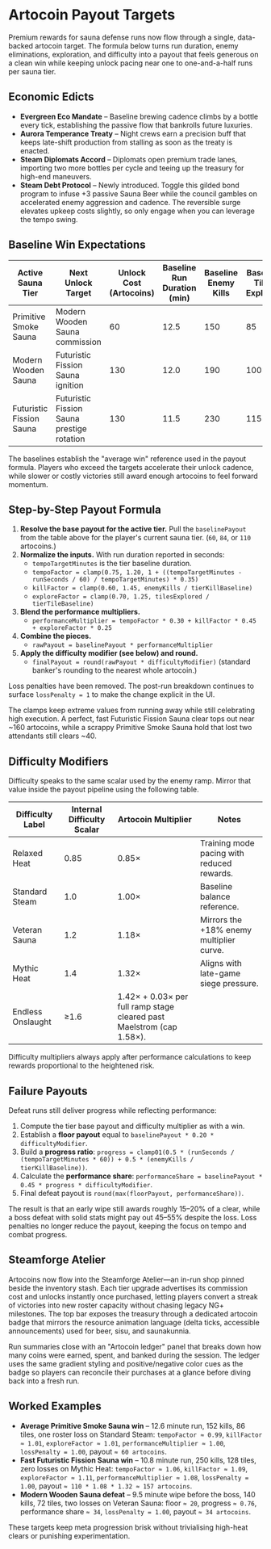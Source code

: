 # Artocoin Payout Targets

Premium rewards for sauna defense runs now flow through a single, data-backed
artocoin target. The formula below turns run duration, enemy eliminations,
exploration, and difficulty into a payout that feels generous on a clean win
while keeping unlock pacing near one to one-and-a-half runs per sauna tier.

## Economic Edicts

- **Evergreen Eco Mandate** – Baseline brewing cadence climbs by a bottle every
  tick, establishing the passive flow that bankrolls future luxuries.
- **Aurora Temperance Treaty** – Night crews earn a precision buff that keeps
  late-shift production from stalling as soon as the treaty is enacted.
- **Steam Diplomats Accord** – Diplomats open premium trade lanes, importing two
  more bottles per cycle and teeing up the treasury for high-end maneuvers.
- **Steam Debt Protocol** – Newly introduced. Toggle this gilded bond program to
  infuse +3 passive Sauna Beer while the council gambles on accelerated enemy
  aggression and cadence. The reversible surge elevates upkeep costs slightly,
  so only engage when you can leverage the tempo swing.

## Baseline Win Expectations

| Active Sauna Tier | Next Unlock Target | Unlock Cost (Artocoins) | Baseline Run Duration (min) | Baseline Enemy Kills | Baseline Tiles Explored | Baseline Roster Losses | Baseline Payout (Artocoins) | Runs to Unlock (Avg) |
| --- | --- | --- | --- | --- | --- | --- | --- | --- |
| Primitive Smoke Sauna | Modern Wooden Sauna commission | 60 | 12.5 | 150 | 85 | 1 | 60 | 1.0 |
| Modern Wooden Sauna | Futuristic Fission Sauna ignition | 130 | 12.0 | 190 | 100 | 1 | 84 | 1.6 |
| Futuristic Fission Sauna | Futuristic Fission Sauna prestige rotation | 130 | 11.5 | 230 | 115 | 1 | 110 | 1.2 |

The baselines establish the "average win" reference used in the payout formula.
Players who exceed the targets accelerate their unlock cadence, while slower or
costly victories still award enough artocoins to feel forward momentum.

## Step-by-Step Payout Formula

1. **Resolve the base payout for the active tier.** Pull the `baselinePayout`
   from the table above for the player's current sauna tier. (`60`, `84`, or
   `110` artocoins.)
2. **Normalize the inputs.** With run duration reported in seconds:
   - `tempoTargetMinutes` is the tier baseline duration.
   - `tempoFactor = clamp(0.75, 1.20, 1 + ((tempoTargetMinutes - runSeconds / 60) / tempoTargetMinutes) * 0.35)`
   - `killFactor = clamp(0.60, 1.45, enemyKills / tierKillBaseline)`
   - `exploreFactor = clamp(0.70, 1.25, tilesExplored / tierTileBaseline)`
3. **Blend the performance multipliers.**
   - `performanceMultiplier = tempoFactor * 0.30 + killFactor * 0.45 + exploreFactor * 0.25`
4. **Combine the pieces.**
   - `rawPayout = baselinePayout * performanceMultiplier`
5. **Apply the difficulty modifier (see below) and round.**
   - `finalPayout = round(rawPayout * difficultyModifier)` (standard banker's rounding to the nearest whole artocoin.)

Loss penalties have been removed. The post-run breakdown continues to surface
`lossPenalty = 1` to make the change explicit in the UI.

The clamps keep extreme values from running away while still celebrating high
execution. A perfect, fast Futuristic Fission Sauna clear tops out near ~160
artocoins, while a scrappy Primitive Smoke Sauna hold that lost two attendants
still clears ~40.

## Difficulty Modifiers

Difficulty speaks to the same scalar used by the enemy ramp. Mirror that value
inside the payout pipeline using the following table.

| Difficulty Label | Internal Difficulty Scalar | Artocoin Multiplier | Notes |
| --- | --- | --- | --- |
| Relaxed Heat | 0.85 | 0.85× | Training mode pacing with reduced rewards. |
| Standard Steam | 1.0 | 1.00× | Baseline balance reference. |
| Veteran Sauna | 1.2 | 1.18× | Mirrors the +18% enemy multiplier curve. |
| Mythic Heat | 1.4 | 1.32× | Aligns with late-game siege pressure. |
| Endless Onslaught | ≥1.6 | 1.42× + 0.03× per full ramp stage cleared past Maelstrom (cap 1.58×). |

Difficulty multipliers always apply after performance calculations to keep
rewards proportional to the heightened risk.

## Failure Payouts

Defeat runs still deliver progress while reflecting performance:

1. Compute the tier base payout and difficulty multiplier as with a win.
2. Establish a **floor payout** equal to `baselinePayout * 0.20 * difficultyModifier`.
3. Build a **progress ratio**: `progress = clamp01(0.5 * (runSeconds / (tempoTargetMinutes * 60)) + 0.5 * (enemyKills / tierKillBaseline))`.
4. Calculate the **performance share**: `performanceShare = baselinePayout * 0.45 * progress * difficultyModifier`.
5. Final defeat payout is `round(max(floorPayout, performanceShare))`.

The result is that an early wipe still awards roughly 15–20% of a clear, while a
boss defeat with solid stats might pay out 45–55% despite the loss. Loss
penalties no longer reduce the payout, keeping the focus on tempo and combat
progress.

## Steamforge Atelier

Artocoins now flow into the Steamforge Atelier—an in-run shop pinned beside the
inventory stash. Each tier upgrade advertises its commission cost and unlocks
instantly once purchased, letting players convert a streak of victories into new
roster capacity without chasing legacy NG+ milestones. The top bar exposes the
treasury through a dedicated artocoin badge that mirrors the resource animation
language (delta ticks, accessible announcements) used for beer, sisu, and
saunakunnia.

Run summaries close with an "Artocoin ledger" panel that breaks down how many
coins were earned, spent, and banked during the session. The ledger uses the
same gradient styling and positive/negative color cues as the badge so players
can reconcile their purchases at a glance before diving back into a fresh run.

## Worked Examples

- **Average Primitive Smoke Sauna win** – 12.6 minute run, 152 kills, 86 tiles, one
  roster loss on Standard Steam: `tempoFactor ≈ 0.99`, `killFactor ≈ 1.01`,
  `exploreFactor ≈ 1.01`, `performanceMultiplier ≈ 1.00`, `lossPenalty = 1.00`,
  payout `≈ 60 artocoins`.
- **Fast Futuristic Fission Sauna win** – 10.8 minute run, 250 kills, 128 tiles, zero
  losses on Mythic Heat: `tempoFactor ≈ 1.06`, `killFactor ≈ 1.09`,
  `exploreFactor ≈ 1.11`, `performanceMultiplier ≈ 1.08`, `lossPenalty = 1.00`,
  payout `≈ 110 * 1.08 * 1.32 ≈ 157 artocoins`.
- **Modern Wooden Sauna defeat** – 9.5 minute wipe before the boss, 140 kills, 72 tiles,
  two losses on Veteran Sauna: floor `≈ 20`, progress `≈ 0.76`, performance
  share `≈ 34`, `lossPenalty = 1.00`, payout `≈ 34 artocoins`.

These targets keep meta progression brisk without trivialising high-heat clears
or punishing experimentation.
